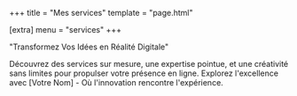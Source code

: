 +++
title = "Mes services"
template = "page.html"

[extra]
menu = "services"
+++

"Transformez Vos Idées en Réalité Digitale"

Découvrez des services sur mesure, une expertise pointue, et une créativité sans limites pour propulser votre présence en ligne. Explorez l'excellence avec [Votre Nom] - Où l'innovation rencontre l'expérience.
